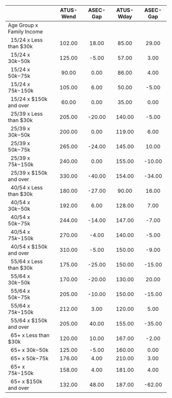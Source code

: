 
|                      |    ATUS-Wend |     ASEC-Gap |    ATUS-Wday |     ASEC-Gap |
| -------------------- | :----------: | :----------: | :----------: | :----------: |
| Age Group x Family Income |              |              |              |              |
| &nbsp;&nbsp;15/24 x Less than $30k |       102.00 |        18.00 |        85.00 |        29.00 |
| &nbsp;&nbsp;15/24 x $30k-$50k |       125.00 |        -5.00 |        57.00 |         3.00 |
| &nbsp;&nbsp;15/24 x $50k-$75k |        90.00 |         0.00 |        86.00 |         4.00 |
| &nbsp;&nbsp;15/24 x $75k-$150k |       105.00 |         6.00 |        50.00 |        -5.00 |
| &nbsp;&nbsp;15/24 x $150k and over |        60.00 |         0.00 |        35.00 |         0.00 |
| &nbsp;&nbsp;25/39 x Less than $30k |       205.00 |       -20.00 |       140.00 |        -5.00 |
| &nbsp;&nbsp;25/39 x $30k-$50k |       200.00 |         0.00 |       119.00 |         6.00 |
| &nbsp;&nbsp;25/39 x $50k-$75k |       265.00 |       -24.00 |       145.00 |        10.00 |
| &nbsp;&nbsp;25/39 x $75k-$150k |       240.00 |         0.00 |       155.00 |       -10.00 |
| &nbsp;&nbsp;25/39 x $150k and over |       330.00 |       -40.00 |       154.00 |       -34.00 |
| &nbsp;&nbsp;40/54 x Less than $30k |       180.00 |       -27.00 |        90.00 |        16.00 |
| &nbsp;&nbsp;40/54 x $30k-$50k |       192.00 |         6.00 |       128.00 |         7.00 |
| &nbsp;&nbsp;40/54 x $50k-$75k |       244.00 |       -14.00 |       147.00 |        -7.00 |
| &nbsp;&nbsp;40/54 x $75k-$150k |       270.00 |        -4.00 |       140.00 |        -5.00 |
| &nbsp;&nbsp;40/54 x $150k and over |       310.00 |        -5.00 |       150.00 |        -9.00 |
| &nbsp;&nbsp;55/64 x Less than $30k |       175.00 |       -25.00 |       150.00 |       -15.00 |
| &nbsp;&nbsp;55/64 x $30k-$50k |       170.00 |       -20.00 |       130.00 |        20.00 |
| &nbsp;&nbsp;55/64 x $50k-$75k |       205.00 |       -10.00 |       150.00 |       -15.00 |
| &nbsp;&nbsp;55/64 x $75k-$150k |       212.00 |         3.00 |       120.00 |         5.00 |
| &nbsp;&nbsp;55/64 x $150k and over |       205.00 |        40.00 |       155.00 |       -35.00 |
| &nbsp;&nbsp;65+ x Less than $30k |       120.00 |        10.00 |       167.00 |        -2.00 |
| &nbsp;&nbsp;65+ x $30k-$50k |       125.00 |        -5.00 |       160.00 |         0.00 |
| &nbsp;&nbsp;65+ x $50k-$75k |       176.00 |         4.00 |       210.00 |         3.00 |
| &nbsp;&nbsp;65+ x $75k-$150k |       158.00 |         4.00 |       181.00 |         4.00 |
| &nbsp;&nbsp;65+ x $150k and over |       132.00 |        48.00 |       187.00 |       -62.00 |

